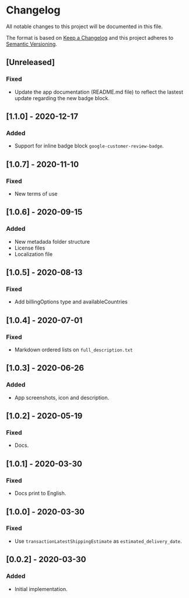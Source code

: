 # Changelog

All notable changes to this project will be documented in this file.

The format is based on [Keep a Changelog](http://keepachangelog.com/en/1.0.0/)
and this project adheres to [Semantic Versioning](http://semver.org/spec/v2.0.0.html).

## [Unreleased]
### Fixed
- Update the app documentation (README.md file) to reflect the lastest update regarding the new badge block.


## [1.1.0] - 2020-12-17

### Added
- Support for inline badge block `google-customer-review-badge`.

## [1.0.7] - 2020-11-10

### Fixed
- New terms of use

## [1.0.6] - 2020-09-15
### Added
- New metadada folder structure
- License files
- Localization file

## [1.0.5] - 2020-08-13

### Fixed

- Add billingOptions type and availableCountries

## [1.0.4] - 2020-07-01
### Fixed
- Markdown ordered lists on `full_description.txt`

## [1.0.3] - 2020-06-26

### Added

- App screenshots, icon and description.

## [1.0.2] - 2020-05-19

### Fixed

- Docs.

## [1.0.1] - 2020-03-30

### Fixed

- Docs print to English.

## [1.0.0] - 2020-03-30

### Fixed
- Use `transactionLatestShippingEstimate` as `estimated_delivery_date`.

## [0.0.2] - 2020-03-30

### Added
- Initial implementation.
